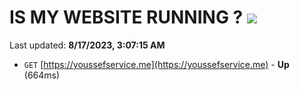 # IS MY WEBSITE RUNNING ? [![](https://img.shields.io/static/v1?label=Sponsor&message=%E2%9D%A4&logo=GitHub&color=%23fe8e86)](https://github.com/sponsors/<username>)

Last updated: **8/17/2023, 3:07:15 AM**

- `GET` [https://youssefservice.me](https://youssefservice.me) - **Up** (664ms)
